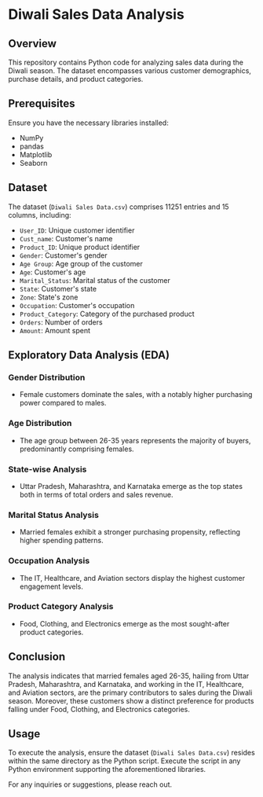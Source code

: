 # Diwali Sales Data Analysis

## Overview
This repository contains Python code for analyzing sales data during the Diwali season. The dataset encompasses various customer demographics, purchase details, and product categories.

## Prerequisites
Ensure you have the necessary libraries installed:
- NumPy
- pandas
- Matplotlib
- Seaborn

## Dataset
The dataset (`Diwali Sales Data.csv`) comprises 11251 entries and 15 columns, including:
- `User_ID`: Unique customer identifier
- `Cust_name`: Customer's name
- `Product_ID`: Unique product identifier
- `Gender`: Customer's gender
- `Age Group`: Age group of the customer
- `Age`: Customer's age
- `Marital_Status`: Marital status of the customer
- `State`: Customer's state
- `Zone`: State's zone
- `Occupation`: Customer's occupation
- `Product_Category`: Category of the purchased product
- `Orders`: Number of orders
- `Amount`: Amount spent

## Exploratory Data Analysis (EDA)
### Gender Distribution
- Female customers dominate the sales, with a notably higher purchasing power compared to males.
### Age Distribution
- The age group between 26-35 years represents the majority of buyers, predominantly comprising females.
### State-wise Analysis
- Uttar Pradesh, Maharashtra, and Karnataka emerge as the top states both in terms of total orders and sales revenue.
### Marital Status Analysis
- Married females exhibit a stronger purchasing propensity, reflecting higher spending patterns.
### Occupation Analysis
- The IT, Healthcare, and Aviation sectors display the highest customer engagement levels.
### Product Category Analysis
- Food, Clothing, and Electronics emerge as the most sought-after product categories.

## Conclusion
The analysis indicates that married females aged 26-35, hailing from Uttar Pradesh, Maharashtra, and Karnataka, and working in the IT, Healthcare, and Aviation sectors, are the primary contributors to sales during the Diwali season. Moreover, these customers show a distinct preference for products falling under Food, Clothing, and Electronics categories.

## Usage
To execute the analysis, ensure the dataset (`Diwali Sales Data.csv`) resides within the same directory as the Python script. Execute the script in any Python environment supporting the aforementioned libraries.


For any inquiries or suggestions, please reach out.
